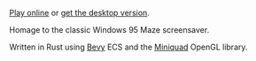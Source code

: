 [Play online](https://unlimitedhugs.github.io/maze-walk/) or [get the desktop version](https://github.com/UnlimitedHugs/MazeWalk/releases/latest).

Homage to the classic Windows 95 Maze screensaver.

Written in Rust using [Bevy](https://github.com/bevyengine/bevy) ECS and the [Miniquad](https://github.com/not-fl3/miniquad) OpenGL library.